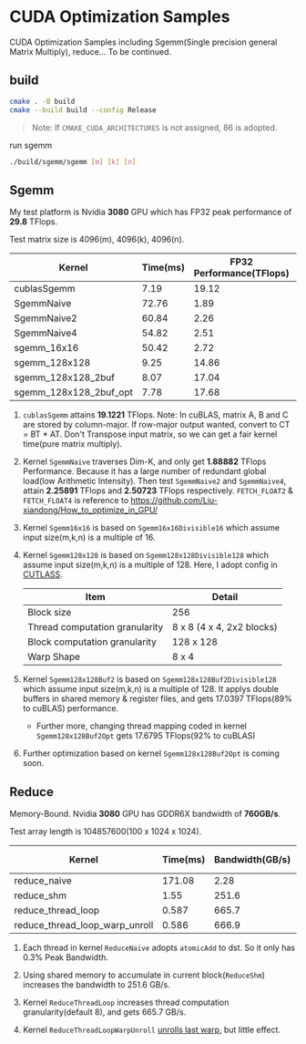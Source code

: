 # CUDA Optimization Samples

CUDA Optimization Samples including Sgemm(Single precision general Matrix Multiply), reduce...
To be continued.

## build

```bash
cmake . -B build
cmake --build build --config Release
```

> Note: If `CMAKE_CUDA_ARCHITECTURES` is not assigned, 86 is adopted.

run sgemm

```bash
./build/sgemm/sgemm [m] [k] [n]
```

## Sgemm

My test platform is Nvidia **3080** GPU which has FP32 peak performance of **29.8** TFlops.

Test matrix size is 4096(m), 4096(k), 4096(n).

| Kernel             | Time(ms)| FP32 Performance(TFlops) | Relative(cuBLAS) Performance |
| ---                | ---     | ---     | ---      |
| cublasSgemm        | 7.19 | 19.12 |  1       |
| SgemmNaive         | 72.76 | 1.89 | 0.099 |
| SgemmNaive2        | 60.84 | 2.26 | 0.12 |
| SgemmNaive4        | 54.82 | 2.51 | 0.13 |
| sgemm_16x16        | 50.42 | 2.72 | 0.14 |
| sgemm_128x128      | 9.25 | 14.86 | 0.78 |
| sgemm_128x128_2buf | 8.07 | 17.04 | 0.89 |
| sgemm_128x128_2buf_opt | 7.78 | 17.68 | 0.92 |

1. `cublasSgemm` attains **19.1221** TFlops. Note: In cuBLAS, matrix A, B and C are stored by column-major.
If row-major output wanted, convert to CT = BT * AT. Don't Transpose input matrix, so we can get a fair kernel time(pure matrix multiply).

2. Kernel `SgemmNaive` traverses Dim-K, and only get **1.88882** TFlops Performance.
Because it has a large number of redundant global load(low Arithmetic Intensity).
Then test `SgemmNaive2` and `SgemmNaive4`, attain **2.25891** TFlops and **2.50723** TFlops respectively.
`FETCH_FLOAT2` & `FETCH_FLOAT4` is reference to https://github.com/Liu-xiandong/How_to_optimize_in_GPU/

3. Kernel `Sgemm16x16` is based on `Sgemm16x16Divisible16` which assume input size(m,k,n) is a multiple of 16.

4. Kernel `Sgemm128x128` is based on `Sgemm128x128Divisible128` which assume input size(m,k,n) is a multiple of 128.
Here, I adopt config in [CUTLASS](https://github.com/NVIDIA/cutlass). 

    |    Item           | Detail |
    |   ---             |  ---   |
    | Block size          | 256    |
    | Thread computation granularity | 8 x 8 (4 x 4, 2x2 blocks)   |
    | Block computation granularity |  128 x 128        |
    | Warp Shape        | 8 x 4 |

5. Kernel `Sgemm128x128Buf2` is based on `Sgemm128x128Buf2Divisible128` which assume input size(m,k,n) is a multiple of 128. It applys double buffers in shared memory & register files, and gets 17.0397 TFlops(89% to cuBLAS) performance.
    - Further more, changing thread mapping coded in kernel `Sgemm128x128Buf2Opt` gets 17.6795 TFlops(92% to cuBLAS)

6. Further optimization based on kernel `Sgemm128x128Buf2Opt` is coming soon.

## Reduce

Memory-Bound.
Nvidia **3080** GPU has GDDR6X bandwidth of **760GB/s**.

Test array length is 104857600(100 x 1024 x 1024).

| Kernel                            | Time(ms)  | Bandwidth(GB/s)   | Relative(theoretical) Bandwidth |
| ---                               | ---       | ---               | --- |
| reduce_naive                      | 171.08    | 2.28  | 0.003 |
| reduce_shm                        | 1.55      | 251.6 | 0.33  |
| reduce_thread_loop                | 0.587     | 665.7 | 0.8759 |
| reduce_thread_loop_warp_unroll    | 0.586     | 666.9 | 0.8775 |

1. Each thread in kernel `ReduceNaive` adopts `atomicAdd` to dst. So it only has 0.3% Peak Bandwidth.

2. Using shared memory to accumulate in current block(`ReduceShm`) increases the bandwidth to 251.6 GB/s.

3. Kernel `ReduceThreadLoop` increases thread computation granularity(default 8), and gets 665.7 GB/s.

4. Kernel `ReduceThreadLoopWarpUnroll` [unrolls last warp](https://developer.download.nvidia.cn/assets/cuda/files/reduction.pdf), but little effect.
